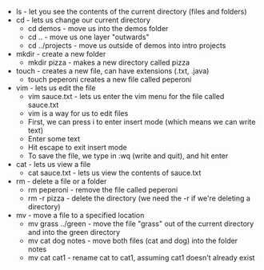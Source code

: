 - ls - let you see the contents of the current directory (files and folders)
- cd - lets us change our current directory
    - cd demos - move us into the demos folder
    - cd .. - move us one layer "outwards"
    - cd ../projects - move us outside of demos into intro projects
- mkdir - create a new folder
    - mkdir pizza - makes a new directory called pizza
- touch - creates a new file, can have extensions (.txt, .java)
    - touch peperoni creates a new file called peperoni
- vim  - lets us edit the file
    - vim sauce.txt - lets us enter the vim menu for the file called sauce.txt
    - vim is a way for us to edit files
    - First, we can press i to enter insert mode (which means we can write text)
    - Enter some text
    - Hit escape to exit insert mode
    - To save the file, we type in :wq (write and quit), and hit enter
- cat - lets us view a file
    - cat sauce.txt - lets us view the contents of sauce.txt
- rm - delete a file or a folder
    - rm peperoni - remove the file called peperoni
    - rm -r pizza - delete the directory (we need the -r if we're deleting a directory)
- mv - move a file to a specified location
    - mv grass ../green - move the file "grass" out of the current directory and into the green directory
    - mv cat dog notes - move both files (cat and dog) into the folder notes
    - mv cat cat1 - rename cat to cat1, assuming cat1 doesn't already exist